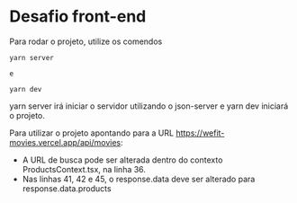 # Desafio front-end

Para rodar o projeto, utilize os comendos

```
yarn server

e

yarn dev
```

yarn server irá iniciar o servidor utilizando o json-server e yarn dev iniciará o projeto.

Para utilizar o projeto apontando para a URL https://wefit-movies.vercel.app/api/movies:

- A URL de busca pode ser alterada dentro do contexto ProductsContext.tsx, na linha 36.
- Nas linhas 41, 42 e 45, o response.data deve ser alterado para response.data.products
